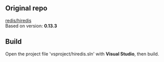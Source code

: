 ## Original repo
[redis/hiredis](https://github.com/redis/hiredis/)  
Based on version: **0.13.3**

## Build
Open the project file 'vsproject/hiredis.sln' with **Visual Studio**, then build.
